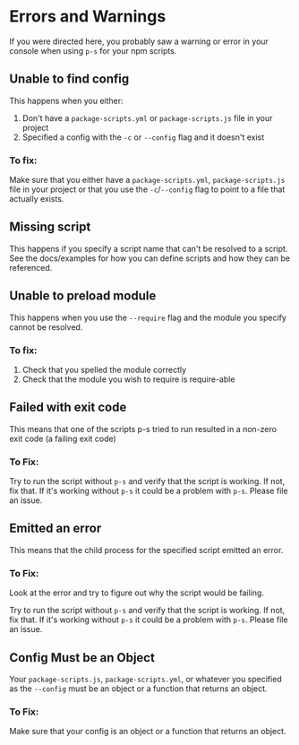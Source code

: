 # Errors and Warnings

If you were directed here, you probably saw a warning or error in your console when using `p-s` for your npm scripts.

## Unable to find config

This happens when you either:

1. Don't have a `package-scripts.yml` or `package-scripts.js` file in your project
2. Specified a config with the `-c` or `--config` flag and it doesn't exist

### To fix:

Make sure that you either have a `package-scripts.yml`, `package-scripts.js` file in your project or that you use the `-c`/`--config` flag to
point to a file that actually exists.

## Missing script

This happens if you specify a script name that can't be resolved to a script. See the docs/examples for how you can
define scripts and how they can be referenced.

## Unable to preload module

This happens when you use the `--require` flag and the module you specify cannot be resolved.

### To fix:

1. Check that you spelled the module correctly
2. Check that the module you wish to require is require-able

## Failed with exit code

This means that one of the scripts p-s tried to run resulted in a non-zero exit code (a failing exit code)

### To Fix:

Try to run the script without `p-s` and verify that the script is working. If not, fix that. If it's working without `p-s` it could be a problem with `p-s`. Please file an issue.

## Emitted an error

This means that the child process for the specified script emitted an error.

### To Fix:

Look at the error and try to figure out why the script would be failing.

Try to run the script without `p-s` and verify that the script is working. If not, fix that. If it's working without `p-s` it could be a problem with `p-s`. Please file an issue.

## Config Must be an Object

Your `package-scripts.js`, `package-scripts.yml`, or whatever you specified as the `--config` must be an object or a function that returns an object.

### To Fix:

Make sure that your config is an object or a function that returns an object.
